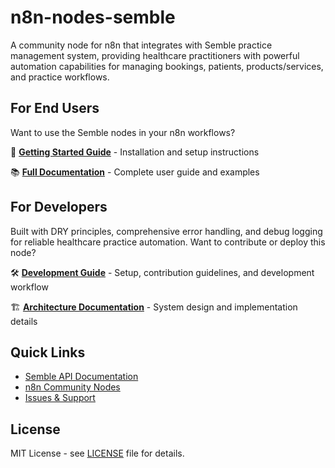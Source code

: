 # n8n-nodes-semble

A community node for n8n that integrates with Semble practice management system, providing healthcare practitioners with powerful automation capabilities for managing bookings, patients, products/services, and practice workflows.

## For End Users

Want to use the Semble nodes in your n8n workflows?

📖 **[Getting Started Guide](docs/getting-started/installation.md)** - Installation and setup instructions

📚 **[Full Documentation](https://mikehatcher.github.io/n8n-nodes-semble/)** - Complete user guide and examples

## For Developers

Built with DRY principles, comprehensive error handling, and debug logging for reliable healthcare practice automation. Want to contribute or deploy this node?

🛠️ **[Development Guide](docs/development/contributing.md)** - Setup, contribution guidelines, and development workflow

🏗️ **[Architecture Documentation](docs/development/architecture.md)** - System design and implementation details

## Quick Links

- [Semble API Documentation](https://docs.semble.io/)
- [n8n Community Nodes](https://docs.n8n.io/integrations/community-nodes/)
- [Issues & Support](https://github.com/mikehatcher/n8n-nodes-semble/issues)

## License

MIT License - see [LICENSE](LICENSE) file for details.
